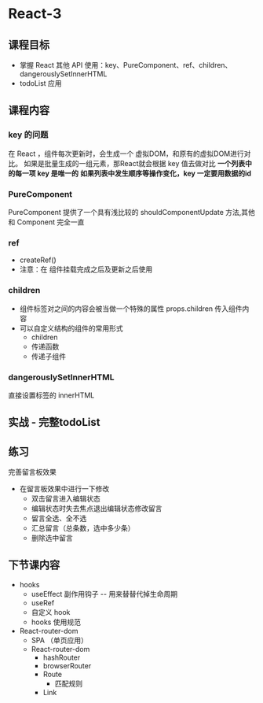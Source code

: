 # React-3
## 课程目标
- 掌握 React 其他 API 使用：key、PureComponent、ref、children、dangerouslySetInnerHTML
- todoList 应用

## 课程内容
### key 的问题
在 React ，组件每次更新时，会生成一个 虚拟DOM，和原有的虚拟DOM进行对比。
如果是批量生成的一组元素，那React就会根据 key 值去做对比
**一个列表中的每一项 key 是唯一的**
**如果列表中发生顺序等操作变化，key 一定要用数据的id**

### PureComponent 
PureComponent 提供了一个具有浅比较的 shouldComponentUpdate 方法,其他和 Component 完全一直

### ref
- createRef()
- 注意：在 组件挂载完成之后及更新之后使用

### children
- 组件标签对之间的内容会被当做一个特殊的属性 props.children 传入组件内容
- 可以自定义结构的组件的常用形式
    - children
    - 传递函数
    - 传递子组件

### dangerouslySetInnerHTML
直接设置标签的 innerHTML

## 实战 - 完整todoList

## 练习
完善留言板效果 
- 在留言板效果中进行一下修改
  - 双击留言进入编辑状态
  - 编辑状态时失去焦点退出编辑状态修改留言
  - 留言全选、全不选
  - 汇总留言（总条数，选中多少条）
  - 删除选中留言

## 下节课内容
- hooks
  - useEffect  副作用钩子 -- 用来替替代掉生命周期
  - useRef 
  - 自定义 hook
  - hooks 使用规范
- React-router-dom
  - SPA （单页应用）
  - React-router-dom
    - hashRouter
    - browserRouter
    - Route
      - 匹配规则
    - Link



























